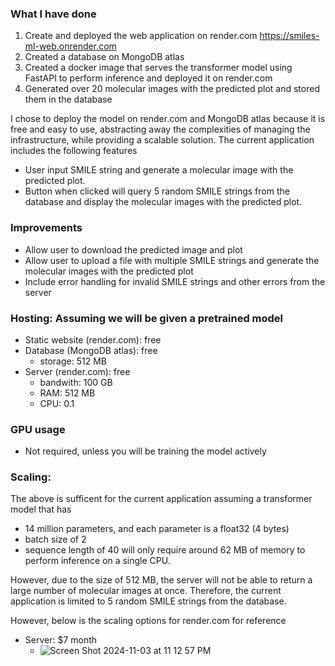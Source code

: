 
### What I have done
1. Create and deployed the web application on render.com https://smiles-ml-web.onrender.com
2. Created a database on MongoDB atlas 
3. Created a docker image that serves the transformer model using FastAPI to perform inference and deployed it on render.com
4. Generated over 20 molecular images with the predicted plot and stored them in the database 

I chose to deploy the model on render.com and MongoDB atlas because it is free and easy to use, abstracting away the complexities of managing the infrastructure, while providing a scalable solution. The current application includes the following features
- User input SMILE string and generate a molecular image with the predicted plot. 
- Button when clicked will query 5 random SMILE strings from the database and display the molecular images with the predicted plot.

### Improvements
- Allow user to download the predicted image and plot
- Allow user to upload a file with multiple SMILE strings and generate the molecular images with the predicted plot
- Include error handling for invalid SMILE strings and other errors from the server

### Hosting: Assuming we will be given a pretrained model
- Static website (render.com): free
- Database (MongoDB atlas): free
  - storage: 512 MB 
- Server (render.com): free
  - bandwith: 100 GB
  - RAM: 512 MB
  - CPU: 0.1
### GPU usage
- Not required, unless you will be training the model actively
### Scaling:
The above is sufficent for the current application assuming a transformer model that has 
- 14 million parameters, and each parameter is a float32 (4 bytes)
- batch size of 2
- sequence length of 40
will only require around 62 MB of memory to perform inference on a single CPU.

However, due to the size of 512 MB, the server will not be able to return a large number of molecular images at once. Therefore, the current application is limited to 5 random SMILE strings from the database.

However, below is the scaling options for render.com for reference
- Server: $7 month
  - ![Screen Shot 2024-11-03 at 11 12 57 PM](https://github.com/user-attachments/assets/f76b51d7-3949-4020-a830-bc6b259f36d8)


